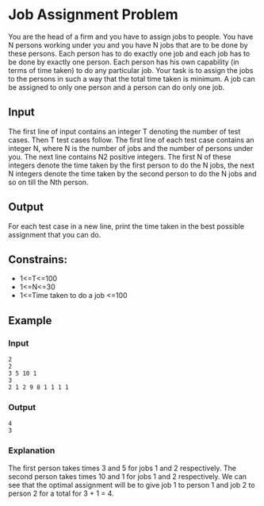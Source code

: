 # Job Assignment Problem

You are the head of a firm and you have to assign jobs to people. You have N persons working under you and you have N jobs that are to be done by these persons. Each person has to do exactly one job and each job has to be done by exactly one person. Each person has his own capability (in terms of time taken) to do any particular job. Your task is to assign the jobs to the persons in such a way that the total time taken is minimum. A job can be assigned to only one person and a person can do only one job.

## Input

The first line of input contains an integer T denoting the number of test cases. Then T test cases follow.  The first line of each test case contains an integer N, where N is the number of jobs and the number of persons under you. The next line contains N2 positive integers. The first N of these integers denote the time taken by the first person to do the N jobs, the next N integers denote the time taken by the second person to do the N jobs and so on till the Nth person.

## Output

For each test case in a new line, print the time taken in the best possible assignment that you can do.

## Constrains:

* 1<=T<=100
* 1<=N<=30
* 1<=Time taken to do a job <=100


## Example

### Input

```
2
2
3 5 10 1
3
2 1 2 9 8 1 1 1 1
```

### Output

```
4
3
```

### Explanation

The first person takes times 3 and 5 for jobs 1 and 2 respectively. The second person takes times 10 and 1 for jobs 1 and 2 respectively. We can see that the optimal assignment will be to give job 1 to person 1 and job 2 to person 2 for a total for 3 + 1 = 4.

